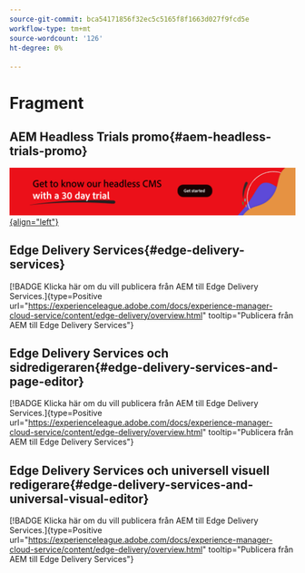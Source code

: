 ```yaml
---
source-git-commit: bca54171856f32ec5c5165f8f1663d027f9fcd5e
workflow-type: tm+mt
source-wordcount: '126'
ht-degree: 0%

---
```

# Fragment

## AEM Headless Trials promo{#aem-headless-trials-promo}

[![Lär känna vårt headless CMS med en 30-dagars testversion](./assets/aem-headless-trial-promo.png){align="left"}](https://commerce.adobe.com/business-trial/sign-up?items%5B0%5D%5Bid%5D=649A1AF5CBC5467A25E84F2561274821&amp;cli=headless_exl_banner_campaign&amp;co=US&amp;lang=en)

## Edge Delivery Services{#edge-delivery-services}

[!BADGE Klicka här om du vill publicera från AEM till Edge Delivery Services.]{type=Positive url="https://experienceleague.adobe.com/docs/experience-manager-cloud-service/content/edge-delivery/overview.html" tooltip="Publicera från AEM till Edge Delivery Services"}

## Edge Delivery Services och sidredigeraren{#edge-delivery-services-and-page-editor}

[!BADGE Klicka här om du vill publicera från AEM till Edge Delivery Services.]{type=Positive url="https://experienceleague.adobe.com/docs/experience-manager-cloud-service/content/edge-delivery/overview.html" tooltip="Publicera från AEM till Edge Delivery Services"}

## Edge Delivery Services och universell visuell redigerare{#edge-delivery-services-and-universal-visual-editor}

[!BADGE Klicka här om du vill publicera från AEM till Edge Delivery Services.]{type=Positive url="https://experienceleague.adobe.com/docs/experience-manager-cloud-service/content/edge-delivery/overview.html" tooltip="Publicera från AEM till Edge Delivery Services"}
